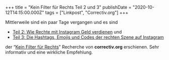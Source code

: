 +++
title = "Kein Filter für Rechts Teil 2 und 3"
publishDate = "2020-10-12T14:15:00.000Z"
tags = ["Linkpost", "Correctiv.org"]
+++

Mittlerweile sind ein paar Tage vergangen und es sind

- [Teil 2: Wie Rechte mit Instagram Geld verdienen](https://correctiv.org/top-stories/2020/10/09/kein-filter-fuer-rechts-instagram-rechtsextremismus-subkulturen-lifestyle-rap-merchandise-geld/#wie-rechte-mit-instagram-geld-verdienen) und
- [Teil 3: Die Hashtags, Emojis und Codes der rechten Szene auf Instagram](https://correctiv.org/top-stories/2020/10/12/kein-filter-fuer-rechts-instagram-rechtsextremismus-kommunikation-hashtags-emojis-codes/#hashtag)

der “[Kein Filter für Rechts](https://correctiv.org/top-stories/2020/10/06/kein-filter-fuer-rechts-instagram-rechtsextremismus-frauen-der-rechten-szene/)” Recherche von **correctiv.org** erschienen. Sehr informativ und eine wirkliche Empfehlung.

<!--more-->